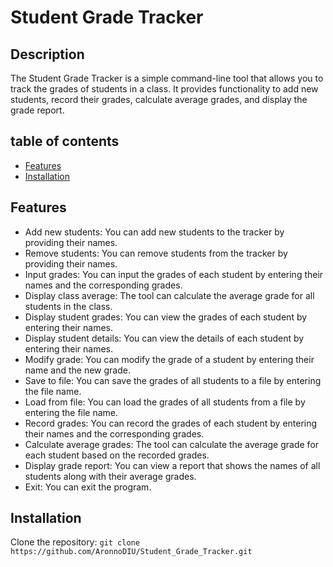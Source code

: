 # Student Grade Tracker

## Description
The Student Grade Tracker is a simple command-line tool that allows you to track the grades of students in a class. It provides functionality to add new students, record their grades, calculate average grades, and display the grade report.

## table of contents
- [Features](#features)
- [Installation](#installation)

## Features
- Add new students: You can add new students to the tracker by providing their names.
- Remove students: You can remove students from the tracker by providing their names.
- Input grades: You can input the grades of each student by entering their names and the corresponding grades.
- Display class average: The tool can calculate the average grade for all students in the class.
- Display student grades: You can view the grades of each student by entering their names.
- Display student details: You can view the details of each student by entering their names.
- Modify grade: You can modify the grade of a student by entering their name and the new grade.
- Save to file: You can save the grades of all students to a file by entering the file name.
- Load from file: You can load the grades of all students from a file by entering the file name.
- Record grades: You can record the grades of each student by entering their names and the corresponding grades.
- Calculate average grades: The tool can calculate the average grade for each student based on the recorded grades.
- Display grade report: You can view a report that shows the names of all students along with their average grades.
- Exit: You can exit the program.

## Installation

Clone the repository: `git clone https://github.com/AronnoDIU/Student_Grade_Tracker.git`